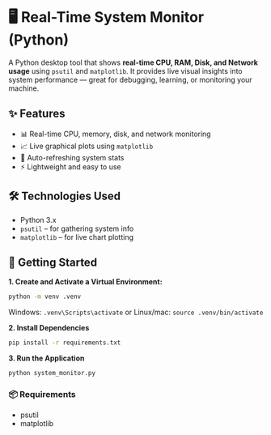 # 🖥️ Real-Time System Monitor (Python)

A Python desktop tool that shows **real-time CPU, RAM, Disk, and Network usage** using `psutil` and `matplotlib`. It provides live visual insights into system performance — great for debugging, learning, or monitoring your machine.


## ✨ Features

- 📊 Real-time CPU, memory, disk, and network monitoring  
- 📈 Live graphical plots using `matplotlib`  
- 🔁 Auto-refreshing system stats  
- ⚡ Lightweight and easy to use


## 🛠 Technologies Used

- Python 3.x  
- `psutil` – for gathering system info  
- `matplotlib` – for live chart plotting

## 🚀 Getting Started

**1. Create and Activate a Virtual Environment:** <br>

```bash
python -m venv .venv
```
Windows: `.venv\Scripts\activate`   or   Linux/mac:  `source .venv/bin/activate`

**2. Install Dependencies**
```bash
pip install -r requirements.txt
```
**3. Run the Application**
```bash
python system_monitor.py
```
### 📦 Requirements
* psutil
* matplotlib
